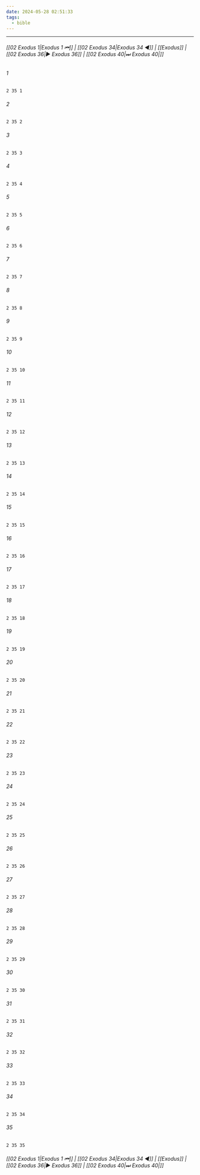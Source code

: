 ```yaml
---
date: 2024-05-28 02:51:33
tags:
  - bible
---
```

___

###### [[02 Exodus 1|Exodus 1 ⏮]] | [[02 Exodus 34|Exodus 34 ◀]] | [[Exodus]] | [[02 Exodus 36|▶ Exodus 36]] | [[02 Exodus 40|⏭ Exodus 40|]]

###### 1
``` verse
2 35 1 
```
###### 2
``` verse
2 35 2 
```
###### 3
``` verse
2 35 3 
```
###### 4
``` verse
2 35 4 
```
###### 5
``` verse
2 35 5 
```
###### 6
``` verse
2 35 6 
```
###### 7
``` verse
2 35 7 
```
###### 8
``` verse
2 35 8 
```
###### 9
``` verse
2 35 9 
```
###### 10
``` verse
2 35 10 
```
###### 11
``` verse
2 35 11 
```
###### 12
``` verse
2 35 12 
```
###### 13
``` verse
2 35 13 
```
###### 14
``` verse
2 35 14 
```
###### 15
``` verse
2 35 15 
```
###### 16
``` verse
2 35 16 
```
###### 17
``` verse
2 35 17 
```
###### 18
``` verse
2 35 18 
```
###### 19
``` verse
2 35 19 
```
###### 20
``` verse
2 35 20 
```
###### 21
``` verse
2 35 21 
```
###### 22
``` verse
2 35 22 
```
###### 23
``` verse
2 35 23 
```
###### 24
``` verse
2 35 24 
```
###### 25
``` verse
2 35 25 
```
###### 26
``` verse
2 35 26 
```
###### 27
``` verse
2 35 27 
```
###### 28
``` verse
2 35 28 
```
###### 29
``` verse
2 35 29 
```
###### 30
``` verse
2 35 30 
```
###### 31
``` verse
2 35 31 
```
###### 32
``` verse
2 35 32 
```
###### 33
``` verse
2 35 33 
```
###### 34
``` verse
2 35 34 
```
###### 35
``` verse
2 35 35 
```

###### [[02 Exodus 1|Exodus 1 ⏮]] | [[02 Exodus 34|Exodus 34 ◀]] | [[Exodus]] | [[02 Exodus 36|▶ Exodus 36]] | [[02 Exodus 40|⏭ Exodus 40|]]

